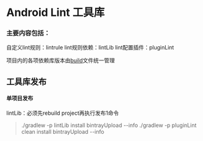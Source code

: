 Android Lint 工具库
=========
### 主要内容包括：
自定义lint规则：lintrule
lint规则依赖：lintLib
lint配置插件：pluginLint

项目内的各项依赖库版本由[build](./build.gradle)文件统一管理

工具库发布
---------
#### 单项目发布
lintLib：必须先rebuild project再执行发布1命令
>./gradlew -p lintLib install bintrayUpload --info
./gradlew -p pluginLint clean install bintrayUpload --info
